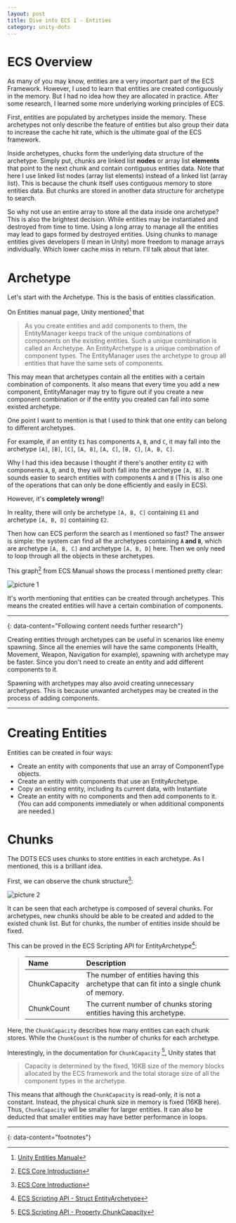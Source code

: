 ```yaml
---
layout: post
title: Dive into ECS 1 - Entities
category: unity-dots
---
```


# ECS Overview

As many of you may know, entities are a very important part of the ECS Framework. However, I used to learn that entities are created contiguously in the memory. But I had no idea how they are allocated in practice. After some research, I learned some more underlying working principles of ECS.

First, entities are populated by archetypes inside the memory. These archetypes not only describe the feature of entities but also group their data to increase the cache hit rate, which is the ultimate goal of the ECS framework.

Inside archetypes, chucks form the underlying data structure of the archetype. Simply put, chunks are linked list **nodes** or array list **elements** that point to the next chunk and contain contiguous entities data. Note that here I use linked list nodes (array list elements) instead of a linked list (array list). This is because the chunk itself uses contiguous memory to store entities data. But chunks are stored in another data structure for archetype to search.

So why not use an entire array to store all the data inside one archetype? This is also the brightest decision. While entities may be instantiated and destroyed from time to time. Using a long array to manage all the entities may lead to gaps formed by destroyed entities. Using chunks to manage entities gives developers (I mean in Unity) more freedom to manage arrays individually. Which lower cache miss in return. I'll talk about that later.

# Archetype

Let's start with the Archetype. This is the basis of entities classification.

On Entities manual page, Unity mentioned[^1] that

> As you create entities and add components to them, the EntityManager keeps track of the unique combinations of components on the existing entities. Such a unique combination is called an Archetype.
> An EntityArchetype is a unique combination of component types. The EntityManager uses the archetype to group all entities that have the same sets of components.

This may mean that archetypes contain all the entities with a certain combination of components. It also means that every time you add a new component, EntityManager may try to figure out if you create a new component combination or if the entity you created can fall into some existed archetype.

One point I want to mention is that I used to think that one entity can belong to different archetypes. 

For example, if an entity `E1` has components `A`, `B`, and `C`, it may fall into the archetype `[A]`, `[B]`, `[C]`, `[A, B]`, `[A, C]`, `[B, C]`, `[A, B, C]`.

Why I had this idea because I thought if there's another entity `E2` with components `A`, `B`, and `D`, they will both fall into the archetype `[A, B]`. It sounds easier to search entities with components `A` and `B` (This is also one of the operations that can only be done efficiently and easily in ECS).

However, it's **completely wrong**!!

In reality, there will only be archetype `[A, B, C]` containing `E1` and archetype `[A, B, D]` containing `E2`.

Then how can ECS perform the search as I mentioned so fast? The answer is simple: the system can find all the archetypes containing **`A` and `B`**, which are archetype `[A, B, C]` and archetype `[A, B, D]` here. Then we only need to loop through all the objects in these archetypes.

This graph[^2] from ECS Manual shows the process I mentioned pretty clear:

![picture 1](/Blog/images/2022-04-08-01-00-33-archetype-foreach.png)  

It's worth mentioning that entities can be created through archetypes. This means the created entities will have a certain combination of components. 

---
{: data-content="Following content needs further research"}

Creating entities through archetypes can be useful in scenarios like enemy spawning. Since all the enemies will have the same components (Health, Movement, Weapon, Navigation for example), spawning with archetype may be faster. Since you don't need to create an entity and add different components to it.

Spawning with archetypes may also avoid creating unnecessary archetypes. This is because unwanted archetypes may be created in the process of adding components.

---

# Creating Entities

Entities can be created in four ways:

- Create an entity with components that use an array of ComponentType objects.
- Create an entity with components that use an EntityArchetype.
- Copy an existing entity, including its current data, with Instantiate
- Create an entity with no components and then add components to it. (You can add components immediately or when additional components are needed.)

# Chunks

The DOTS ECS uses chunks to store entities in each archetype. As I mentioned, this is a brilliant idea.

First, we can observe the chunk structure[^3]:

![picture 2](/Blog/images/2022-04-08-01-01-34-chunk-structure.png)  

It can be seen that each archetype is composed of several chunks. For archetypes, new chunks should be able to be created and added to the existed chunk list. But for chunks, the number of entities inside should be fixed.

This can be proved in the ECS Scripting API for EntityArchetype[^4]:

> | Name          | Description                                                                              |
> | :------------ | :--------------------------------------------------------------------------------------- |
> | ChunkCapacity | The number of entities having this archetype that can fit into a single chunk of memory. |
> | ChunkCount    | The current number of chunks storing entities having this archetype.                     |

Here, the `ChunkCapacity` describes how many entities can each chunk stores. While the `ChunkCount` is the number of chunks for each archetype.

Interestingly, in the documentation for `ChunkCapacity` [^5], Unity states that

> Capacity is determined by the fixed, 16KB size of the memory blocks allocated by the ECS framework and the total storage size of all the component types in the archetype.

This means that although the `ChunkCapacity` is read-only, it is not a constant. Instead, the physical chunk size in memory is fixed (16KB here). Thus, `ChunkCapacity` will be smaller for larger entities. It can also be deducted that smaller entities may have better performance in loops.

---
{: data-content="footnotes"}

[^1]: [Unity Entities Manual](https://docs.unity3d.com/Packages/com.unity.entities@0.50/manual/ecs_entities.html)

[^2]: [ECS Core Introduction](https://docs.unity3d.com/Packages/com.unity.entities@0.50/manual/ecs_core.html)

[^3]: [ECS Core Introduction](https://docs.unity3d.com/Packages/com.unity.entities@0.50/manual/ecs_core.html)

[^4]: [ECS Scripting API - Struct EntityArchetype](https://docs.unity3d.com/Packages/com.unity.entities@0.50/api/Unity.Entities.EntityArchetype.html)

[^5]: [ECS Scripting API - Property ChunkCapacity](https://docs.unity3d.com/Packages/com.unity.entities@0.50/api/Unity.Entities.EntityArchetype.ChunkCapacity.html#Unity_Entities_EntityArchetype_ChunkCapacity)